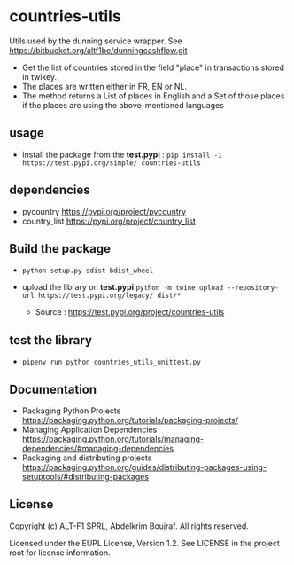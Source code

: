 # countries-utils

Utils used by the dunning service wrapper. See <https://bitbucket.org/altf1be/dunningcashflow.git>

* Get the list of countries stored in the field "place" in transactions stored in twikey.
* The places are written either in FR, EN or NL.
* The method returns a List of places in English and a Set of those places if the places are using the above-mentioned languages

## usage

* install the package from the **test.pypi** : `pip install -i https://test.pypi.org/simple/ countries-utils`
## dependencies

* pycountry <https://pypi.org/project/pycountry>
* country_list <https://pypi.org/project/country_list>

## Build the package 

* `python setup.py sdist bdist_wheel`

* upload the library on **test.pypi** `python -m twine upload --repository-url https://test.pypi.org/legacy/ dist/*` 
    * Source : <https://test.pypi.org/project/countries-utils>


## test the library

* `pipenv run python countries_utils_unittest.py`

## Documentation

* Packaging Python Projects <https://packaging.python.org/tutorials/packaging-projects/>
* Managing Application Dependencies <https://packaging.python.org/tutorials/managing-dependencies/#managing-dependencies>
* Packaging and distributing projects <https://packaging.python.org/guides/distributing-packages-using-setuptools/#distributing-packages>

## License

Copyright (c) ALT-F1 SPRL, Abdelkrim Boujraf. All rights reserved.

Licensed under the EUPL License, Version 1.2. 
See LICENSE in the project root for license information.
